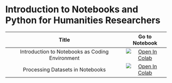 # Introduction to Notebooks and Python for Humanities Researchers

| Title |  Go to Notebook    |
| :---:   | :---: |
| Introduction to Notebooks as Coding Environment | [![Open In Colab](https://colab.research.google.com/assets/colab-badge.svg)](https://github.com/soberbichler/Introduction-to-Notebooks-and-Python-for-Humanities-Researchers/blob/main/Notebook_Introduction.ipynb)| 
| Processing Datasets in Notebooks | [![Open In Colab](https://colab.research.google.com/assets/colab-badge.svg)](https://colab.research.google.com/github/ieg-dhr/NLP-Course4Humanities_2024/blob/main/Python_CrashCourse_2.ipynb)| 



